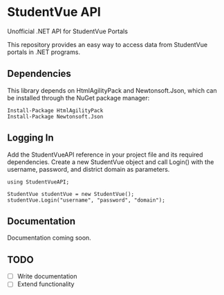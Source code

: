 # StudentVue API
Unofficial .NET API for StudentVue Portals

This repository provides an easy way to access data from StudentVue portals in .NET programs.

## Dependencies
This library depends on HtmlAgilityPack and Newtonsoft.Json, which can be installed through the NuGet package manager:
```
Install-Package HtmlAgilityPack
Install-Package Newtonsoft.Json
```

## Logging In
Add the StudentVueAPI reference in your project file and its required dependencies.
Create a new StudentVue object and call Login() with the username, password, and district domain as parameters.
```
using StudentVueAPI;

StudentVue studentVue = new StudentVue();
studentVue.Login("username", "password", "domain");
```

## Documentation
Documentation coming soon.

## TODO
- [ ] Write documentation
- [ ] Extend functionality